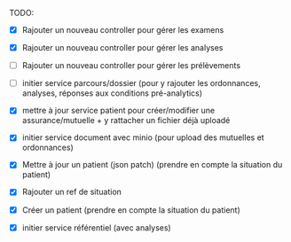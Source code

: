 TODO:

- [X] Rajouter un nouveau controller pour gérer les examens
- [X] Rajouter un nouveau controller pour gérer les analyses
- [ ] Rajouter un nouveau controller pour gérer les prélèvements
- [ ] initier service parcours/dossier (pour y rajouter les ordonnances, analyses, réponses aux conditions pré-analytics)

- [X] mettre à jour service patient pour créer/modifier une assurance/mutuelle + y rattacher un fichier déjà uploadé
- [X] initier service document avec minio (pour upload des mutuelles et ordonnances)
- [X] Mettre à jour un patient (json patch) (prendre en compte la situation du patient)
- [X] Rajouter un ref de situation 
- [X] Créer un patient (prendre en compte la situation du patient)
- [X] initier service référentiel (avec analyses)